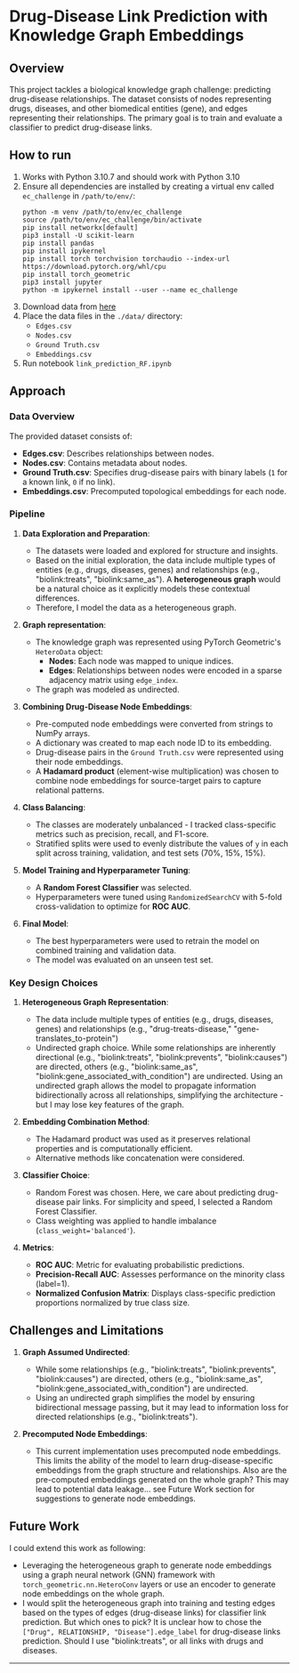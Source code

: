 # Drug-Disease Link Prediction with Knowledge Graph Embeddings

## Overview
This project tackles a biological knowledge graph challenge: predicting drug-disease relationships. The dataset consists of nodes representing drugs, diseases, and other biomedical entities (gene), and edges representing their relationships. The primary goal is to train and evaluate a classifier to predict drug-disease links.

## How to run
1. Works with Python 3.10.7 and should work with Python 3.10
2. Ensure all dependencies are installed by creating a virtual env called `ec_challenge` in `/path/to/env/`:
   ```
   python -m venv /path/to/env/ec_challenge
   source /path/to/env/ec_challenge/bin/activate
   pip install networkx[default]
   pip3 install -U scikit-learn
   pip install pandas
   pip install ipykernel
   pip install torch torchvision torchaudio --index-url https://download.pytorch.org/whl/cpu
   pip install torch_geometric
   pip3 install jupyter
   python -m ipykernel install --user --name ec_challenge
   ```
3. Download data from [here](https://drive.google.com/drive/folders/1swCsdUeYnMYLIEKYZ5ed1YIU0X1vyt9u)
4. Place the data files in the `./data/` directory:
   - `Edges.csv`
   - `Nodes.csv`
   - `Ground Truth.csv`
   - `Embeddings.csv`
5. Run notebook `link_prediction_RF.ipynb`

## Approach

### Data Overview
The provided dataset consists of:
- **Edges.csv**: Describes relationships between nodes.
- **Nodes.csv**: Contains metadata about nodes.
- **Ground Truth.csv**: Specifies drug-disease pairs with binary labels (`1` for a known link, `0` if no link).
- **Embeddings.csv**: Precomputed topological embeddings for each node.

### Pipeline
1. **Data Exploration and Preparation**:
   - The datasets were loaded and explored for structure and insights.
   - Based on the initial exploration, the data include multiple types of entities (e.g., drugs, diseases, genes) and relationships (e.g., "biolink:treats", "biolink:same_as"). A **heterogeneous graph** would be a natural choice as it explicitly models these contextual differences. 
   - Therefore, I model the data as a heterogeneous graph.
   
2. **Graph representation**:
   - The knowledge graph was represented using PyTorch Geometric's `HeteroData` object:
       - **Nodes**: Each node was mapped to unique indices.
       - **Edges**: Relationships between nodes were encoded in a sparse adjacency matrix using `edge_index`.
   - The graph was modeled as undirected.

3. **Combining Drug-Disease Node Embeddings**:
   - Pre-computed node embeddings were converted from strings to NumPy arrays.
   - A dictionary was created to map each node ID to its embedding.
   - Drug-disease pairs in the `Ground Truth.csv` were represented using their node embeddings.
   - A **Hadamard product** (element-wise multiplication) was chosen to combine node embeddings for source-target pairs to capture relational patterns.

4. **Class Balancing**:
   - The classes are moderately unbalanced - I tracked class-specific metrics such as precision, recall, and F1-score.
   - Stratified splits were used to evenly distribute the values of `y` in each split across training, validation, and test sets (70%, 15%, 15%).

5. **Model Training and Hyperparameter Tuning**:
   - A **Random Forest Classifier** was selected.
   - Hyperparameters were tuned using `RandomizedSearchCV` with 5-fold cross-validation to optimize for **ROC AUC**.

6. **Final Model**:
   - The best hyperparameters were used to retrain the model on combined training and validation data.
   - The model was evaluated on an unseen test set.

### Key Design Choices
1. **Heterogeneous Graph Representation**:
   - The data include multiple types of entities (e.g., drugs, diseases, genes) and relationships (e.g., "drug-treats-disease," "gene-translates_to-protein")
   - Undirected graph choice. While some relationships are inherently directional (e.g., "biolink:treats", "biolink:prevents", "biolink:causes") are directed, others (e.g., "biolink:same_as", "biolink:gene_associated_with_condition") are undirected. Using an undirected graph allows the model to propagate information bidirectionally across all relationships, simplifying the architecture - but I may lose key features of the graph.

2. **Embedding Combination Method**:
   - The Hadamard product was used as it preserves relational properties and is computationally efficient.
   - Alternative methods like concatenation were considered.

3. **Classifier Choice**:
   - Random Forest was chosen. Here, we care about predicting drug-disease pair links. For simplicity and speed, I selected a Random Forest Classifier.
   - Class weighting was applied to handle imbalance (`class_weight='balanced'`).

4. **Metrics**:
   - **ROC AUC**: Metric for evaluating probabilistic predictions.
   - **Precision-Recall AUC**: Assesses performance on the minority class (label=1).
   - **Normalized Confusion Matrix**: Displays class-specific prediction proportions normalized by true class size.
     
## Challenges and Limitations

1. **Graph Assumed Undirected**:
   - While some relationships (e.g., "biolink:treats", "biolink:prevents", "biolink:causes") are directed, others (e.g., "biolink:same_as", "biolink:gene_associated_with_condition") are undirected.
   - Using an undirected graph simplifies the model by ensuring bidirectional message passing, but it may lead to information loss for directed relationships (e.g., "biolink:treats").
   
2. **Precomputed Node Embeddings**:

    - This current implementation uses precomputed node embeddings. This limits the ability of the model to learn drug-disease-specific embeddings from the graph structure and relationships. Also are the pre-computed embeddings generated on the whole graph? This may lead to potential data leakage... see Future Work section for suggestions to generate node embeddings.

## Future Work
I could extend this work as following:

- Leveraging the heterogeneous graph to generate node embeddings using a graph neural network (GNN) framework with `torch_geometric.nn.HeteroConv` layers or use an encoder to generate node embeddings on the whole graph.
- I would split the heterogeneous graph into training and testing edges based on the types of edges (drug-disease links) for classifier link prediction. But which ones to pick? It is unclear how to chose the `["Drug", RELATIONSHIP, "Disease"].edge_label` for drug-disease links prediction. Should I use "biolink:treats", or all links with drugs and diseases.

---
